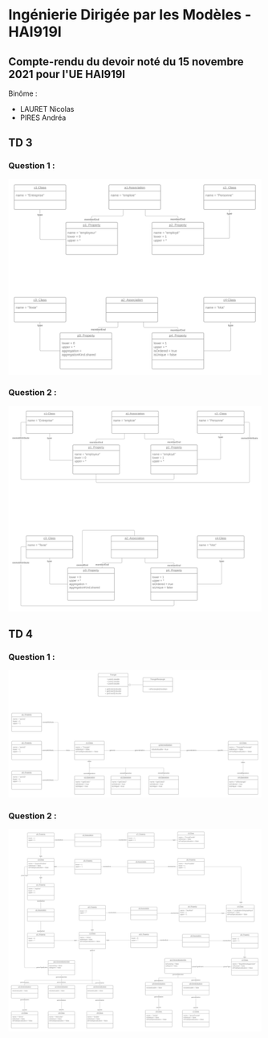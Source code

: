 # Ingénierie Dirigée par les Modèles - HAI919I

## Compte-rendu du devoir noté du 15 novembre 2021 pour l'UE HAI919I

Binôme :
- LAURET Nicolas
- PIRES Andréa

## TD 3
### Question 1 :
![Figure 1](https://github.com/JaiPasDidee/IA-TD3-4/blob/main/TD3/TD3-ex1.png)

### Question 2 :
![Figure 2](https://github.com/JaiPasDidee/IA-TD3-4/blob/main/TD3/TD3-ex2.png)

## TD 4
### Question 1 :
![Figure 3](https://github.com/JaiPasDidee/IA-TD3-4/blob/main/TD4/TD4-ex1.png)

### Question 2 :
![Figure 4](https://github.com/JaiPasDidee/IA-TD3-4/blob/main/TD4/TD4-ex2.png)
